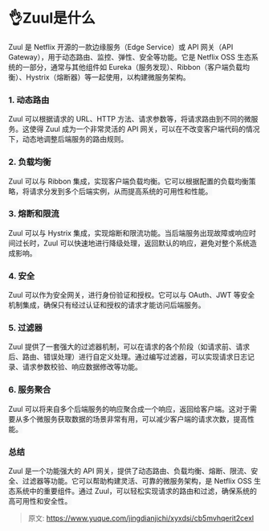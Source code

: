 # 👌Zuul是什么

<font style="background-color:rgb(247, 248, 249);">Zuul 是 Netflix 开源的一款边缘服务（Edge Service）或 API 网关（API Gateway），用于动态路由、监控、弹性、安全等功能。它是 Netflix OSS 生态系统的一部分，通常与其他组件如 Eureka（服务发现）、Ribbon（客户端负载均衡）、Hystrix（熔断器）等一起使用，以构建微服务架构。</font>

### <font style="background-color:rgb(247, 248, 249);">1. 动态路由</font>
<font style="background-color:rgb(247, 248, 249);">Zuul 可以根据请求的 URL、HTTP 方法、请求参数等，将请求路由到不同的微服务。这使得 Zuul 成为一个非常灵活的 API 网关，可以在不改变客户端代码的情况下，动态地调整后端服务的路由规则。</font>

### <font style="background-color:rgb(247, 248, 249);">2. 负载均衡</font>
<font style="background-color:rgb(247, 248, 249);">Zuul 可以与 Ribbon 集成，实现客户端负载均衡。它可以根据配置的负载均衡策略，将请求分发到多个后端实例，从而提高系统的可用性和性能。</font>

### <font style="background-color:rgb(247, 248, 249);">3. 熔断和限流</font>
<font style="background-color:rgb(247, 248, 249);">Zuul 可以与 Hystrix 集成，实现熔断和限流功能。当后端服务出现故障或响应时间过长时，Zuul 可以快速地进行降级处理，返回默认的响应，避免对整个系统造成影响。</font>

### <font style="background-color:rgb(247, 248, 249);">4. 安全</font>
<font style="background-color:rgb(247, 248, 249);">Zuul 可以作为安全网关，进行身份验证和授权。它可以与 OAuth、JWT 等安全机制集成，确保只有经过认证和授权的请求才能访问后端服务。</font>

### <font style="background-color:rgb(247, 248, 249);">5. 过滤器</font>
<font style="background-color:rgb(247, 248, 249);">Zuul 提供了一套强大的过滤器机制，可以在请求的各个阶段（如请求前、请求后、路由、错误处理）进行自定义处理。通过编写过滤器，可以实现请求日志记录、请求参数校验、响应数据修改等功能。</font>

### <font style="background-color:rgb(247, 248, 249);">6. 服务聚合</font>
<font style="background-color:rgb(247, 248, 249);">Zuul 可以将来自多个后端服务的响应聚合成一个响应，返回给客户端。这对于需要从多个微服务获取数据的场景非常有用，可以减少客户端的请求次数，提高性能。</font>

### <font style="background-color:rgb(247, 248, 249);">总结</font>
<font style="background-color:rgb(247, 248, 249);">Zuul 是一个功能强大的 API 网关，提供了动态路由、负载均衡、熔断、限流、安全、过滤器等功能。它可以帮助构建灵活、可靠的微服务架构，是 Netflix OSS 生态系统中的重要组件。通过 Zuul，可以轻松实现请求的路由和过滤，确保系统的高可用性和安全性。</font>



> 原文: <https://www.yuque.com/jingdianjichi/xyxdsi/cb5mvhqerit2cexl>